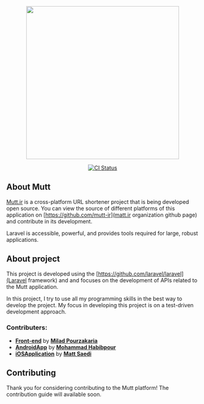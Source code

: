 <p align="center"><a href="https://laravel.com" target="_blank"><img src="https://situla.bitbit.net/filebin/a75da3e99f41547bd1df003588b1d6f927dbd27b3002b103e651d3be7d6afe10/2591f580b50e182ca02e43f4b6c40087e0b00a69f47c6ee2aa16b6e1d7590e88?X-Amz-Algorithm=AWS4-HMAC-SHA256&X-Amz-Credential=HZXB1J7T0UN34UN512IW%2F20220112%2Fus-east-1%2Fs3%2Faws4_request&X-Amz-Date=20220112T092143Z&X-Amz-Expires=30&X-Amz-SignedHeaders=host&response-cache-control=max-age%3D30&response-content-disposition=filename%3D%22mutt.png%22&response-content-type=image%2Fpng&X-Amz-Signature=7c4d7eccd2a0b89cb120f779f07547a88c647b37556b7dec8af74e3593fc61ea" width="400"></a></p>

<p align="center">
<a href="https://github.com/mutt-ir/backend/actions/workflows/ci.yml"><img src="https://github.com/mutt-ir/backend/actions/workflows/ci.yml/badge.svg" alt="CI Status"></a>
</p>

## About Mutt

[Mutt.ir](https://mutt.ir) is a cross-platform URL shortener project that is being developed open source. You can view the source of different platforms of this application on [https://github.com/mutt-ir](matt.ir organization github page) and contribute in its development.


Laravel is accessible, powerful, and provides tools required for large, robust applications.

## About project

This project is developed using the [https://github.com/laravel/laravel](Laravel framework) and and focuses on the development of APIs related to the Mutt application.

In this project, I try to use all my programming skills in the best way to develop the project. My focus in developing this project is on a test-driven development approach.

### Contributers:

- **[Front-end](https://github.ir/mutt-ir)** by **[Milad Pourzakaria](https://github.com/m174d)**
- **[AndroidApp](https://github.ir/mutt-ir/AndroidApp)** by **[Mohammad Habibpour](https://github.com/mohammadhabibpour)**
- **[iOSApplication](https://github.ir/mutt-ir/iOSApplication)** by **[Matt Saedi](https://github.com/MattSaedi)**

## Contributing

Thank you for considering contributing to the Mutt platform! The contribution guide will available soon.
